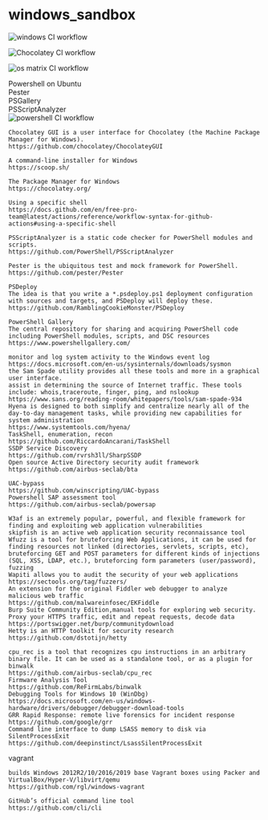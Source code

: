 # windows_sandbox

![windows CI workflow](https://github.com/githubfoam/windows_sandbox/workflows/windows%20CI%20workflow/badge.svg)  

![Chocolatey CI workflow](https://github.com/githubfoam/windows_sandbox/workflows/Chocolatey%20CI%20workflow/badge.svg)  

![os matrix CI workflow](https://github.com/githubfoam/windows_sandbox/workflows/os%20matrix%20CI%20workflow/badge.svg?branch=master)  

Powershell on Ubuntu  
Pester  
PSGallery  
PSScriptAnalyzer  
![powershell CI workflow](https://github.com/githubfoam/windows_sandbox/workflows/powershell%20CI%20workflow/badge.svg?branch=master)  

~~~
Chocolatey GUI is a user interface for Chocolatey (the Machine Package Manager for Windows).
https://github.com/chocolatey/ChocolateyGUI

A command-line installer for Windows
https://scoop.sh/

The Package Manager for Windows
https://chocolatey.org/  

Using a specific shell
https://docs.github.com/en/free-pro-team@latest/actions/reference/workflow-syntax-for-github-actions#using-a-specific-shell

~~~
~~~
PSScriptAnalyzer is a static code checker for PowerShell modules and scripts. 
https://github.com/PowerShell/PSScriptAnalyzer

Pester is the ubiquitous test and mock framework for PowerShell. 
https://github.com/pester/Pester

PSDeploy
The idea is that you write a *.psdeploy.ps1 deployment configuration with sources and targets, and PSDeploy will deploy these.
https://github.com/RamblingCookieMonster/PSDeploy

PowerShell Gallery
The central repository for sharing and acquiring PowerShell code including PowerShell modules, scripts, and DSC resources
https://www.powershellgallery.com/
~~~

~~~
monitor and log system activity to the Windows event log
https://docs.microsoft.com/en-us/sysinternals/downloads/sysmon
the Sam Spade utility provides all these tools and more in a graphical user interface.
assist in determining the source of Internet traffic. These tools include: whois,traceroute, finger, ping, and nslookup
https://www.sans.org/reading-room/whitepapers/tools/sam-spade-934
Hyena is designed to both simplify and centralize nearly all of the day-to-day management tasks, while providing new capabilities for system administration
https://www.systemtools.com/hyena/
TaskShell, enumeration, recon
https://github.com/RiccardoAncarani/TaskShell
SSDP Service Discovery
https://github.com/rvrsh3ll/SharpSSDP
Open source Active Directory security audit framework
https://github.com/airbus-seclab/bta
~~~
~~~
UAC-bypass
https://github.com/winscripting/UAC-bypass
Powershell SAP assessment tool
https://github.com/airbus-seclab/powersap
~~~
~~~
W3af is an extremely popular, powerful, and flexible framework for finding and exploiting web application vulnerabilities
skipfish is an active web application security reconnaissance tool
Wfuzz is a tool for bruteforcing Web Applications, it can be used for finding resources not linked (directories, servlets, scripts, etc), bruteforcing GET and POST parameters for different kinds of injections (SQL, XSS, LDAP, etc.), bruteforcing form parameters (user/password), fuzzing
Wapiti allows you to audit the security of your web applications
https://sectools.org/tag/fuzzers/
An extension for the original Fiddler web debugger to analyze malicious web traffic
https://github.com/malwareinfosec/EKFiddle
Burp Suite Community Edition,manual tools for exploring web security. Proxy your HTTPS traffic, edit and repeat requests, decode data
https://portswigger.net/burp/communitydownload
Hetty is an HTTP toolkit for security research
https://github.com/dstotijn/hetty
~~~
~~~
cpu_rec is a tool that recognizes cpu instructions in an arbitrary binary file. It can be used as a standalone tool, or as a plugin for binwalk
https://github.com/airbus-seclab/cpu_rec
Firmware Analysis Tool 
https://github.com/ReFirmLabs/binwalk
Debugging Tools for Windows 10 (WinDbg)
https://docs.microsoft.com/en-us/windows-hardware/drivers/debugger/debugger-download-tools  
GRR Rapid Response: remote live forensics for incident response
https://github.com/google/grr
Command line interface to dump LSASS memory to disk via SilentProcessExit 
https://github.com/deepinstinct/LsassSilentProcessExit
~~~
vagrant
~~~
builds Windows 2012R2/10/2016/2019 base Vagrant boxes using Packer and VirtualBox/Hyper-V/libvirt/qemu
https://github.com/rgl/windows-vagrant
~~~

~~~
GitHub’s official command line tool
https://github.com/cli/cli
~~~
